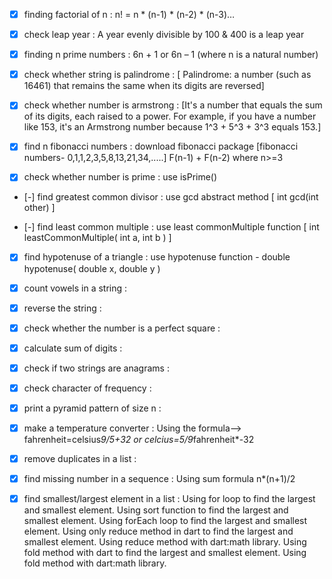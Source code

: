 - [x] finding factorial of n :  n! = n * (n-1) * (n-2) * (n-3)… 

- [x] check leap year : A year evenly divisible by 100 & 400 is a leap year

- [x] finding n prime numbers : 6n + 1 or 6n – 1 (where n is a natural number)

- [x] check whether string is palindrome : [ Palindrome: a number (such as 16461) that remains the same when its digits are reversed]

- [x] check whether number is armstrong :  [It's a number that equals the sum of its digits, each raised to a power. For example, if you have a number like 153, it's an Armstrong number because 1^3 + 5^3 + 3^3 equals 153.]

- [x] find n fibonacci numbers : download fibonacci package [fibonacci numbers- 0,1,1,2,3,5,8,13,21,34,.....]
                           F(n-1) + F(n-2) where n>=3
- [x] check whether number is prime : use isPrime()

- [-] find greatest common divisor : use gcd abstract method [ int gcd(int other) ]

- [-] find least common multiple : use least commonMultiple function [ int leastCommonMultiple( int a, int b ) ]

- [x] find hypotenuse of a triangle : use hypotenuse function - double hypotenuse( double x, double y )

- [x] count vowels in a string : 

- [x] reverse the string :

- [x] check whether the number is a perfect square :

- [x] calculate sum of digits :

- [x] check if two strings are anagrams :

- [x] check character of frequency :

- [x] print a pyramid pattern of size n :

-  [x] make a temperature converter : Using the formula--> fahrenheit=celsius*9/5+32 or celcius=5/9*fahrenheit*-32

- [x] remove duplicates in a list : 

- [x] find missing number in a sequence : Using sum formula n*(n+1)/2 

- [x] find smallest/largest element in a list : Using for loop to find the largest and smallest element.
                                          Using sort function to find the largest and smallest element.
                                          Using forEach loop to find the largest and smallest element.
                                          Using only reduce method in dart to find the largest and smallest element.
                                          Using reduce method with dart:math library.
                                          Using fold method with dart to find the largest and smallest element.
                                          Using fold method with dart:math library.



